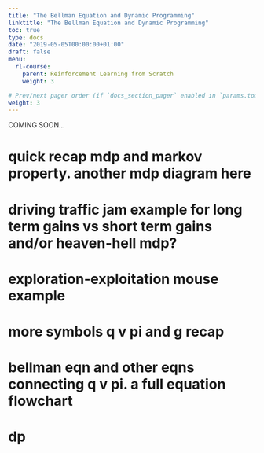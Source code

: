 ```yaml
---
title: "The Bellman Equation and Dynamic Programming"
linktitle: "The Bellman Equation and Dynamic Programming"
toc: true
type: docs
date: "2019-05-05T00:00:00+01:00"
draft: false
menu:
  rl-course:
    parent: Reinforcement Learning from Scratch
    weight: 3

# Prev/next pager order (if `docs_section_pager` enabled in `params.toml`)
weight: 3
---
```

COMING SOON...
# quick recap mdp and markov property. another mdp diagram here
# driving traffic jam example for long term gains vs short term gains and/or heaven-hell mdp?
# exploration-exploitation mouse example
# more symbols q v pi and g recap
# bellman eqn and other eqns connecting q v pi. a full equation flowchart 
# dp
